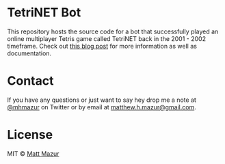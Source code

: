 # TetriNET Bot

This repository hosts the source code for a bot that successfully played an online multiplayer Tetris game called TetriNET back in the 2001 - 2002 timeframe. Check out [this blog post](http://mattmazur.com/2009/05/25/creating-a-TetriNET-bot/) for more information as well as documentation.

# Contact

If you have any questions or just want to say hey drop me a note at [@mhmazur](https://twitter.com/mhmazur) on Twitter or by email at matthew.h.mazur@gmail.com.

# License

MIT © [Matt Mazur](http://mattmazur.com)
